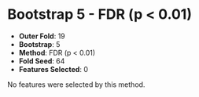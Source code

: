 # Bootstrap 5 - FDR (p < 0.01)

- **Outer Fold**: 19
- **Bootstrap**: 5
- **Method**: FDR (p < 0.01)
- **Fold Seed**: 64
- **Features Selected**: 0

No features were selected by this method.
